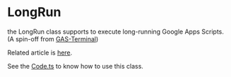 # LongRun
the LongRun class supports to execute long-running Google Apps Scripts. (A spin-off from [GAS-Terminal](https://github.com/inclu-cat/GAS-Terminal))

Related article is [here](https://inclucat.wordpress.com/2021/07/20/an-easy-way-to-deal-with-google-apps-scripts-6-minute-limit/).

See the [Code.ts](https://github.com/inclu-cat/LongRun/blob/main/src/Code.ts) to know how to use this class.

